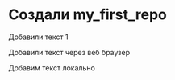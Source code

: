 # Создали my_first_repo

Добавили текст 1

Добавили текст через веб браузер

Добавим текст локально
